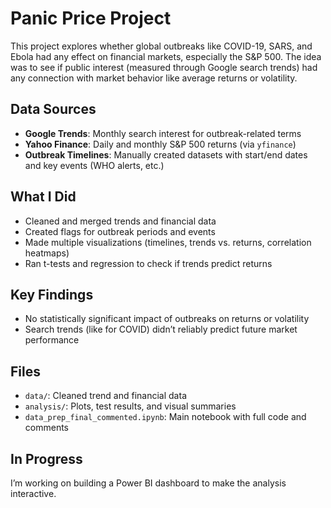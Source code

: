 # Panic Price Project

This project explores whether global outbreaks like COVID-19, SARS, and Ebola had any effect on financial markets, especially the S&P 500. The idea was to see if public interest (measured through Google search trends) had any connection with market behavior like average returns or volatility.

## Data Sources

- **Google Trends**: Monthly search interest for outbreak-related terms
- **Yahoo Finance**: Daily and monthly S&P 500 returns (via `yfinance`)
- **Outbreak Timelines**: Manually created datasets with start/end dates and key events (WHO alerts, etc.)

## What I Did

- Cleaned and merged trends and financial data
- Created flags for outbreak periods and events
- Made multiple visualizations (timelines, trends vs. returns, correlation heatmaps)
- Ran t-tests and regression to check if trends predict returns

## Key Findings

- No statistically significant impact of outbreaks on returns or volatility
- Search trends (like for COVID) didn’t reliably predict future market performance

## Files

- `data/`: Cleaned trend and financial data
- `analysis/`: Plots, test results, and visual summaries
- `data_prep_final_commented.ipynb`: Main notebook with full code and comments

## In Progress

I’m working on building a Power BI dashboard to make the analysis interactive.
